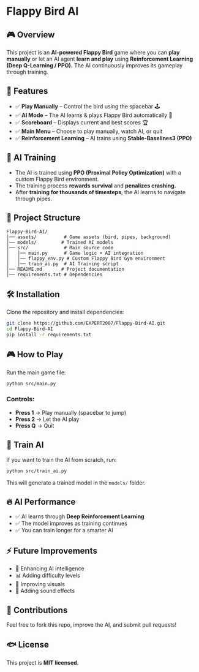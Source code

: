 # Flappy Bird AI 

## 🎮 Overview  
This project is an **AI-powered Flappy Bird** game where you can **play manually** or let an AI agent **learn and play** using **Reinforcement Learning (Deep Q-Learning / PPO).** The AI continuously improves its gameplay through training.  

## 🚀 Features  
- ✅ **Play Manually** – Control the bird using the spacebar 🕹️  
- ✅ **AI Mode** – The AI learns & plays Flappy Bird automatically 🤖  
- ✅ **Scoreboard** – Displays current and best scores 🏆  
- ✅ **Main Menu** – Choose to play manually, watch AI, or quit  
- ✅ **Reinforcement Learning** – AI trains using **Stable-Baselines3 (PPO)**  

## 🧠 AI Training  
- The AI is trained using **PPO (Proximal Policy Optimization)** with a custom Flappy Bird environment.  
- The training process **rewards survival** and **penalizes crashing.**  
- After **training for thousands of timesteps**, the AI learns to navigate through pipes.  

## 📂 Project Structure  
```
Flappy-Bird-AI/
│── assets/          # Game assets (bird, pipes, background)
│── models/         # Trained AI models
│── src/             # Main source code
│   │── main.py      # Game logic + AI integration
│   │── flappy_env.py # Custom Flappy Bird Gym environment
│   │── train_ai.py  # AI Training script
│── README.md       # Project documentation
│── requirements.txt # Dependencies
```

## 🛠 Installation  
Clone the repository and install dependencies:  
```bash
git clone https://github.com/EXPERT2007/Flappy-Bird-AI.git
cd Flappy-Bird-AI
pip install -r requirements.txt
```

## 🎮 How to Play  
Run the main game file:  
```bash
python src/main.py
```
### Controls:  
- **Press 1** → Play manually (spacebar to jump)  
- **Press 2** → Let the AI play  
- **Press Q** → Quit  

## 🏅 Train AI  
If you want to train the AI from scratch, run:  
```bash
python src/train_ai.py
```
This will generate a trained model in the `models/` folder.  

## 🔥 AI Performance  
- ✅ AI learns through **Deep Reinforcement Learning**  
- ✅ The model improves as training continues  
- ✅ You can train longer for a smarter AI  

## ⚡ Future Improvements  
- 🚀 Enhancing AI intelligence  
- 📊 Adding difficulty levels  
- 🎨 Improving visuals  
- 🎵 Adding sound effects  

## 🤝 Contributions  
Feel free to fork this repo, improve the AI, and submit pull requests!  

## 🐟 License  
This project is **MIT licensed.**

